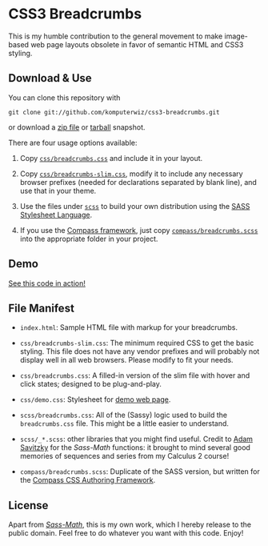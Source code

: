 CSS3 Breadcrumbs
================
This is my humble contribution to the general movement to make image-based web
page layouts obsolete in favor of semantic HTML and CSS3 styling.

Download &amp; Use
------------------
You can clone this repository with

    git clone git://github.com/komputerwiz/css3-breadcrumbs.git

or download a [zip file][zip-download] or [tarball][tar-download] snapshot.

There are four usage options available:

1.  Copy [`css/breadcrumbs.css`][breadcrumb-css] and include it in your
    layout.
    
2.  Copy [`css/breadcrumbs-slim.css`][breadcrumb-slim], modify it to include
    any necessary browser prefixes (needed for declarations separated by blank
    line), and use that in your theme.

3.  Use the files under [`scss`][breadcrumb-scss] to build your own distribution
    using the [SASS Stylesheet Language][sass].

4.  If you use the [Compass framework][compass-style], just copy
    [`compass/breadcrumbs.scss`][breadcrumb-compass] into the appropriate folder
    in your project.

Demo
----
[See this code in action!][demo]

File Manifest
-------------
* `index.html`: Sample HTML file with markup for your breadcrumbs.

* `css/breadcrumbs-slim.css`: The minimum required CSS to get the basic styling.
  This file does not have any vendor prefixes and will probably not display well
  in all web browsers. Please modify to fit your needs.

* `css/breadcrumbs.css`: A filled-in version of the slim file with hover and
  click states; designed to be plug-and-play.

* `css/demo.css`: Stylesheet for [demo web page][demo].

* `scss/breadcrumbs.css`: All of the (Sassy) logic used to build the
  `breadcrumbs.css` file. This might be a little easier to understand.

* `scss/_*.scss`: other libraries that you might find useful. Credit to
  [Adam Savitzky][adambom] for the _Sass-Math_ functions: it brought to mind
  several good memories of sequences and series from my Calculus 2 course!

* `compass/breadcrumbs.scss`: Duplicate of the SASS version, but written for the
  [Compass CSS Authoring Framework][compass-style].

License
-------
Apart from [_Sass-Math_][adambom-sass-math], this is my own work, which I hereby
release to the public domain. Feel free to do whatever you want with this code.
Enjoy!

[zip-download]: https://github.com/komputerwiz/css3-breadcrumbs/zipball/master
[tar-download]: https://github.com/komputerwiz/css3-breadcrumbs/tarball/master
[breadcrumb-css]: https://github.com/komputerwiz/css3-breadcrumbs/blob/master/css/breadcrumbs.css
[breadcrumb-slim]: https://github.com/komputerwiz/css3-breadcrumbs/blob/master/css/breadcrumbs-slim.css
[breadcrumb-scss]: https://github.com/komputerwiz/css3-breadcrumbs/tree/master/scss
[compass-style]: http://www.compass-style.org
[breadcrumb-compass]: https://github.com/komputerwiz/css3-breadcrumbs/blob/master/compass/breadcrumbs.scss
[sass]: http://sass-lang.com "Syntactically Awesome StyleSheets"
[demo]: http://komputerwiz.net/demos/css3-breadcrumbs/
[adambom]: https://github.com/adambom/Sass-Math
[adambom-sass-math]: https://github.com/adambom/Sass-Math/blob/master/math.scss
